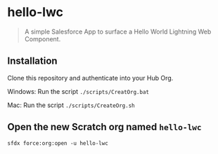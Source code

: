 # hello-lwc

> A simple Salesforce App to surface a Hello World Lightning Web Component.

## Installation

Clone this repository and authenticate into your Hub Org.

Windows: Run the script `./scripts/CreatOrg.bat`

Mac: Run the script `./scripts/CreateOrg.sh`

## Open the new Scratch org named `hello-lwc`

`sfdx force:org:open -u hello-lwc`

